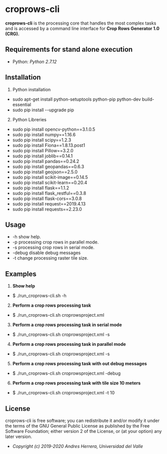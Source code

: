 # croprows-cli

**croprows-cli** is the processing core that handles the most complex tasks and is accessed by a command line interface for **Crop Rows Generator 1.0  (CRG).**

## Requirements for stand alone execution 

- Python: *Python 2.7.12*

## Installation

1. Python installation
- sudo apt-get install python-setuptools python-pip python-dev build-essential
- sudo pip install --upgrade pip

2. Python Libreries
- sudo pip install opencv-python==3.1.0.5
- sudo pip install numpy==1.16.6
- sudo pip install scipy==1.2.3
- sudo pip install Fiona==1.8.13.post1
- sudo pip install Pillow==3.2.0
- sudo pip install joblib==0.14.1
- sudo pip install pandas==0.24.2
- sudo pip install geopandas==0.6.3
- sudo pip install geojson==2.5.0
- sudo pip install scikit-image==0.14.5
- sudo pip install scikit-learn==0.20.4
- sudo pip install flask==1.1.2
- sudo pip install flask_restful==0.3.8
- sudo pip install flask-cors==3.0.8
- sudo pip install request==2019.4.13
- sudo pip install requests==2.23.0


## Usage

- -h show help.
- -p processing crop rows in parallel mode.
- -s processing crop rows in serial mode.
- -debug disable debug messages
- -t change processing raster tile size.

## Examples
1. **Show help**
- $ ./run_croprows-cli.sh -h

2. **Perform a crop rows processing task**
- $ ./run_croprows-cli.sh croprowsproject.xml

3. **Perform a crop rows processing task in serial mode**
- $ ./run_croprows-cli.sh croprowsproject.xml -s

4. **Perform a crop rows processing task in parallel mode**
- $ ./run_croprows-cli.sh croprowsproject.xml -s

5. **Perform a crop rows processing task with out debug messages**
- $ ./run_croprows-cli.sh croprowsproject.xml -debug

6. **Perform a crop rows processing task with tile size 10 meters**
- $ ./run_croprows-cli.sh croprowsproject.xml -t 10

## License

croprows-cli is free software; you can redistribute it and/or modify it under the terms of the GNU General Public License as published by the Free Software Foundation; either version 2 of the License, or (at your option) any later version.

 
* <em>Copyright (c) 2019-2020 Andres Herrera, Universidad del Valle</em>
